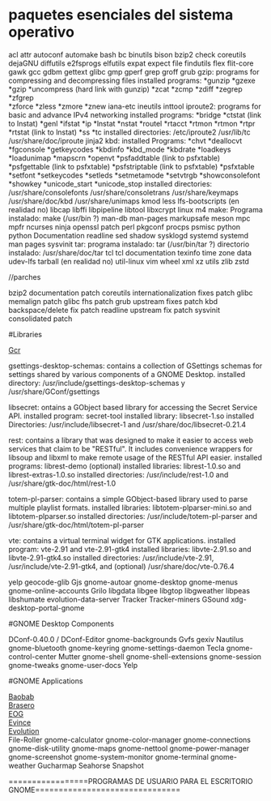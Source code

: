 # paquetes esenciales del sistema operativo

acl
attr
autoconf
automake
bash
bc
binutils
bison
bzip2
check
coreutils
dejaGNU
diffutils
e2fsprogs
elfutils
expat
expect
file
findutils
flex
flit-core
gawk
gcc
gdbm
gettext
glibc
gmp
gperf
grep
groff
grub
gzip: programs for compressing and decompressing files
  installed programs: 
    *gunzip
    *gzexe
    *gzip
    *uncompress (hard link with gunzip)
    *zcat
    *zcmp
    *zdiff
    *zegrep
    *zfgrep  
    *zforce
    *zless
    *zmore 
    *znew
iana-etc
ineutils
inttool
iproute2: programs for basic and advance IPv4 networking
  installed programs: 
    *bridge
    *ctstat (link to lnstat)
    *genl
    *ifstat
    *ip
    *lnstat
    *nstat
    *routel
    *rtacct
    *rtmon
    *rtmon
    *rtpr
    *rtstat (link to lnstat)
    *ss
    *tc
  installed directories:
    /etc/iproute2
    /usr/lib/tc
    /usr/share/doc/iproute
jinja2
kbd: 
  installed Programs:
    *chvt
    *deallocvt
    *fgconsole
    *getkeycodes
    *kbdinfo
    *kbd_mode
    *kbdrate
    *loadkeys
    *loadunimap
    *mapscrn
    *openvt
    *psfaddtable (link to psfxtable)
    *psfgettable (link to psfxtable)
    *psfstriptable (link to psfxtable)
    *psfxtable
    *setfont
    *setkeycodes
    *setleds
    *setmetamode
    *setvtrgb
    *showconsolefont
    *showkey
    *unicode_start
    *unicode_stop
  installed directories:
    /usr/share/consolefonts
    /usr/share/consoletrans
    /usr/share/keymaps
    /usr/share/doc/kbd
    /usr/share/unimaps
kmod
less
lfs-bootscripts (en realidad no)
libcap
libffi
libpipeline
libtool
libxcrypt
linux
m4
make:
  Programa instalado: make (/usr/bin ?)
man-db
man-pages
markupsafe
meson
mpc
mpfr
ncurses
ninja
openssl
patch
perl
pkgconf
procps
psmisc
python
python Documentation
readline
sed
shadow
sysklogd
systemd
systemd man pages
sysvinit
tar: 
  programa instalado: tar (/usr/bin/tar ?)
  directorio instalado: /usr/share/doc/tar
tcl
tcl documentation
texinfo
time zone data
udev-lfs tarball (en realidad no)
util-linux
vim
wheel
xml
xz utils
zlib
zstd

//parches

bzip2 documentation patch
coreutils internationalization fixes patch
glibc memalign patch
glibc fhs patch
grub upstream fixes patch
kbd backspace/delete fix patch
readline upstream fix patch
sysvinit consolidated patch

#Libraries

[Gcr](https://www.linuxfromscratch.org/blfs/downloads/stable/BLFS-BOOK-12.2-sysv-nochunks.html#gcr)  

gsettings-desktop-schemas: contains a collection of GSettings schemas for settings shared by various 
components of a GNOME Desktop.
  installed directory: /usr/include/gsettings-desktop-schemas y /usr/share/GConf/gsettings

libsecret: ontains a GObject based library for accessing the Secret Service API.
installed program: secret-tool
installed library: libsecret-1.so
installed Directories: /usr/include/libsecret-1 and /usr/share/doc/libsecret-0.21.4

rest: contains a library that was designed to make it easier to access web services that
claim to be "RESTful". It includes convenience wrappers for libsoup and libxml to make 
remote usage of the RESTful API easier. 
  installed programs: librest-demo (optional)
  installed libraries: librest-1.0.so and librest-extras-1.0.so
  installed directories: /usr/include/rest-1.0 and /usr/share/gtk-doc/html/rest-1.0

totem-pl-parser:  contains a simple GObject-based library used to parse multiple playlist formats. 
  installed libraries: libtotem-plparser-mini.so and libtotem-plparser.so
  installed directories: /usr/include/totem-pl-parser and /usr/share/gtk-doc/html/totem-pl-parser

vte: contains a virtual terminal widget for GTK applications. 
  installed program: vte-2.91 and vte-2.91-gtk4
  installed libraries: libvte-2.91.so and libvte-2.91-gtk4.so
  installed directories: /usr/include/vte-2.91, /usr/include/vte-2.91-gtk4, and (optional) /usr/share/doc/vte-0.76.4

yelp
geocode-glib
Gjs
gnome-autoar
gnome-desktop
gnome-menus
gnome-online-accounts
Grilo
libgdata
libgee
libgtop
libgweather
libpeas
libshumate
evolution-data-server
Tracker
Tracker-miners
GSound
xdg-desktop-portal-gnome

#GNOME Desktop Components

DConf-0.40.0 / DConf-Editor
gnome-backgrounds
Gvfs
gexiv
Nautilus
gnome-bluetooth
gnome-keyring
gnome-settings-daemon
Tecla
gnome-control-center
Mutter
gnome-shell
gnome-shell-extensions
gnome-session
gnome-tweaks
gnome-user-docs
Yelp

#GNOME Applications

[Baobab](https://www.linuxfromscratch.org/blfs/downloads/stable/BLFS-BOOK-12.2-sysv-nochunks.html#baobab)  
[Brasero](https://www.linuxfromscratch.org/blfs/downloads/stable/BLFS-BOOK-12.2-sysv-nochunks.html#brasero)  
[EOG](https://www.linuxfromscratch.org/blfs/downloads/stable/BLFS-BOOK-12.2-sysv-nochunks.html#eog)  
[Evince](https://www.linuxfromscratch.org/blfs/downloads/stable/BLFS-BOOK-12.2-sysv-nochunks.html#evince)  
[Evolution](https://www.linuxfromscratch.org/blfs/downloads/stable/BLFS-BOOK-12.2-sysv-nochunks.html#evolution)  
File-Roller
gnome-calculator
gnome-color-manager
gnome-connections
gnome-disk-utility
gnome-maps
gnome-nettool
gnome-power-manager
gnome-screenshot
gnome-system-monitor
gnome-terminal
gnome-weather
Gucharmap
Seahorse
Snapshot

=================PROGRAMAS DE USUARIO PARA EL ESCRITORIO GNOME===============================
  

